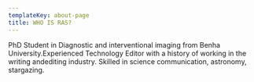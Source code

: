 ```yaml
---
templateKey: about-page
title: WHO IS RAS?
---
```

PhD Student in Diagnostic and interventional imaging from Benha University.Experienced Technology Editor with a history of working in the writing andediting industry. Skilled in science communication, astronomy, stargazing.
